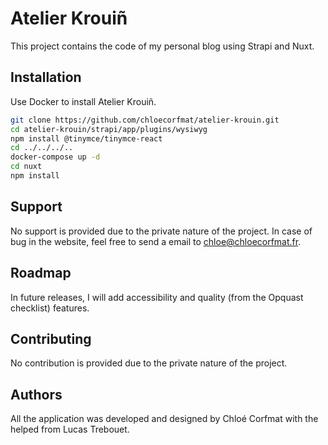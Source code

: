 # Atelier Krouiñ

This project contains the code of my personal blog using Strapi and Nuxt.

## Installation
Use Docker to install Atelier Krouiñ.

```bash
git clone https://github.com/chloecorfmat/atelier-krouin.git
cd atelier-krouin/strapi/app/plugins/wysiwyg
npm install @tinymce/tinymce-react
cd ../../../..
docker-compose up -d
cd nuxt
npm install
```

## Support
No support is provided due to the private nature of the project. In case of bug in the website, feel free to send a email to chloe@chloecorfmat.fr.

## Roadmap
In future releases, I will add accessibility and quality (from the Opquast checklist) features.

## Contributing
No contribution is provided due to the private nature of the project.

## Authors
All the application was developed and designed by Chloé Corfmat with the helped from Lucas Trebouet.
